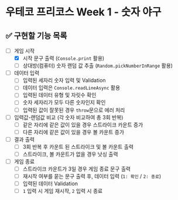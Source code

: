 # 우테코 프리코스 Week 1 - 숫자 야구

## ✅ 구현할 기능 목록

- [ ] 게임 시작
  - [x] 시작 문구 출력 (`Console.print` 활용)
  - [ ] 상대방(컴퓨터) 숫자 랜덤 값 추출 (`Random.pickNumberInRange` 활용)
- [ ] 데이터 입력
  - [ ] 입력된 세자리 숫자 입력 및 Validation
  - [ ] 데이터 입력은 `Console.readLineAsync` 활용
  - [ ] 입력된 데이터 유형 및 자릿수 확인
  - [ ] 숫자 세자리가 모두 다른 숫자인지 확인
  - [ ] 입력된 값이 잘못된 경우 `throw`문으로 에러 처리
- [ ] 입력값-랜덤값 비교 (각 숫자 비교하여 총 3회 반복)
  - [ ] 같은 자리에 같은 값이 있을 경우 스트라이크 카운트 증가
  - [ ] 다른 자리에 같은 값이 있을 경우 볼 카운트 증가
- [ ] 결과 출력
  - [ ] 3회 반복 후 카운트 된 스트라이크 및 볼 카운트 출력
  - [ ] 스트라이크, 볼 카운트가 없을 경우 낫싱 출력
- [ ] 게임 종료
  - [ ] 스트라이크 카운트가 3일 경우 게임 종료 문구 출력
  - [ ] 재시작 여부를 묻는 문구 출력 후, 데이터 입력 (`1: 확인` / `2: 종료`)
  - [ ] 입력된 데이터 Validation
  - [ ] `1` 입력 시 게임 재시작, `2` 입력 시 종료